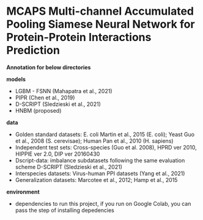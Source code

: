 <!-- ## Multifaceted Protein-Protein Interaction Prediction Based on Siamese Residual RCNN -->

# MCAPS Multi-channel Accumulated Pooling Siamese Neural Network for Protein-Protein Interactions Prediction

<!-- Sequence-based protein–protein interaction (PPI) prediction represents a fundamental computational biology problem. To address this problem, extensive research efforts have been

made to extract predefined features from the sequences. Based on these features, statistical algorithms are learned to classify the PPIs. However, such explicit features are usually costly to extract, and typically have limited coverage on the PPI information. We present an end-to-end framework, PIPR (Protein–Protein Interaction Prediction Based on Siamese Residual RCNN), for PPI predictions using only the protein sequences. PIPR incorporates a deep residual recurrent convolutional neural network in the Siamese architecture, which leverages both robust local features and contextualized information, which are significant for capturing the mutual influence of proteins sequences. PIPR relieves the data pre-processing efforts that are required by other systems, and generalizes well to different application scenarios. Experimental evaluations show that PIPR outperforms various state-of-the-art systems on the binary PPI prediction problem. Moreover, it shows a promising performance on more challenging problems of interaction type prediction and binding affinity estimation, where existing approaches

fall short. -->

**Annotation for below directories** 

**models**
 - LGBM - FSNN (Mahapatra et al., 2021)
 - PIPR (Chen et al., 2019)
 - D-SCRIPT (Sledzieski et al., 2021)
 - HNBM (proposed)
 
**data**
 - Golden standard datasets: E. coli Martin et al., 2015 (E. coli); Yeast Guo et al., 2008 (S. cerevisae); Human Pan et al., 2010 (H. sapiens)
 - Independent test sets: Cross-species (Guo et al. 2008), HPRD ver 2010, HIPPIE ver 2.0, DIP ver 20160430
 - Dscript-data: imbalance subdatasets following the same evaluation scheme D-SCRIPT (Sledzieski et al., 2021)
 - Interspecies datasets: Virus-human PPI datasets (Yang et al., 2021) 
 - Generalization datasets: Marcotee et al., 2012; Hamp et al., 2015

**environment**
 - dependencies to run this project, if you run on Google Colab, you can pass the step of installing depedencies
<!-- ## Folders

Embeddings for universal embedding usage -->








<!-- Bibtex:



@article{chen2019pipr,

title={Multifaceted Protein-Protein Interaction Prediction Based on Siamese Residual RCNN},

author={Chen, Muhao and Ju, Chelsea and Zhou, Guangyu and Chen, Xuelu and Zhang, Tianran and Chang, Kai-Wei and Zaniolo, Carlo and Wang, Wei},

journal={Bioinformatics},

volume = {35},

number = {14},

pages = {i305-i314},

year = {2019},

month = {07},

publisher={Oxford University Press}

}

## MuPIPR (NAR GaB 2020)

Also check out the follow up work in the *NAR Genom. Bioinform.* paper [Mutation effect estimation on protein–protein interactions using deep contextualized representation learning](https://academic.oup.com/nargab/article/2/2/lqaa015/5781175), in which a *pre-trained neural language model* helps the PIPR architecture to estimate the point mutation effect (e.g. estimating the change of binding affinity and the change of BSA) in PPIs.

The released software is available at [guangyu-zhou/MuPIPR](https://github.com/guangyu-zhou/MuPIPR). -->
